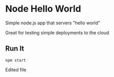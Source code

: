# Node Hello World

Simple node.js app that servers "hello world"

Great for testing simple deployments to the cloud

## Run It

`npm start`

Edited file

